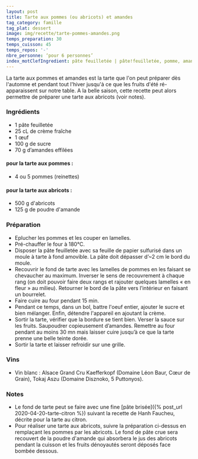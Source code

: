 ```yaml
---
layout: post
title: Tarte aux pommes (ou abricots) et amandes
tag_category: famille
tag_plat: dessert
image: img/recette/tarte-pommes-amandes.png
temps_preparation: 30
temps_cuisson: 45
temps_repos: '-'
nbre_personne: ‘pour 6 personnes’
index_motClefIngredient: pâte feuilletée | pâte!feuilletée, pomme, amandes | amande, abricots | abricot
---
```

La tarte aux pommes et amandes est la tarte que l'on peut préparer dès l'automne et pendant tout l'hiver jusqu'à ce que les fruits d'été ré-apparaissent sur notre table. A la belle saison, cette recette peut alors permettre de préparer une tarte aux abricots (voir notes).

### Ingrédients
* 1 pâte feuilletée
* 25 cL de crème fraîche
* 1 œuf
* 100 g de sucre
* 70 g d’amandes effilées
#### pour la tarte aux pommes :
* 4 ou 5 pommes (reinettes)
#### pour la tarte aux abricots :
* 500 g d'abricots
* 125 g de poudre d'amande

### Préparation
* Eplucher les pommes et les couper en lamelles.
* Pré-chauffer le four à 180°C.
* Disposer la pâte feuilletée avec sa feuille de papier sulfurisé  dans un moule à tarte à fond amovible. La pâte doit dépasser d’~2 cm le bord du moule.
* Recouvrir le fond de tarte avec les lamelles de pommes en les faisant se chevaucher au maximum. Inverser le sens de recouvrement à chaque rang (on doit pouvoir faire deux rangs et rajouter quelques lamelles « en fleur » au milieu). Retourner le bord de la pâte vers l’intérieur en faisant un bourrelet.
* Faire cuire au four pendant 15 min.
* Pendant ce temps, dans un bol, battre l'oeuf entier, ajouter le sucre et bien mélanger. Enfin, détendre l'appareil en ajoutant la crème.
* Sortir la tarte, vérifier que la bordure se tient bien. Verser la sauce sur les fruits. Saupoudrer copieusement d’amandes. Remettre au four pendant au moins 30 mn mais laisser cuire jusqu’à ce que la tarte prenne une belle teinte dorée.
* Sortir la tarte et laisser refroidir sur une grille.


### Vins
* Vin blanc : Alsace Grand Cru Kaefferkopf (Domaine Léon Baur, Cœur de Grain), Tokaj Aszu (Domaine Disznoko, 5 Puttonyos).

### Notes
* Le fond de tarte peut se faire avec une fine [pâte brisée]({% post_url 2020-04-20-tarte-citron %}) suivant la recette de Hanh Faucheu, décrite pour la tarte au citron.
* Pour réaliser une tarte aux abricots, suivre la préparation ci-dessus en remplaçant les pommes par les abricots. Le fond de pâte crue sera recouvert de la poudre d'amande qui absorbera le jus des abricots pendant la cuisson et les fruits dénoyautés seront déposés face bombée dessous.
